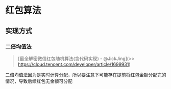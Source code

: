 # 红包算法

## 实现方式

### 二倍均值法

> [最全解密微信红包随机算法(含代码实现) - @JickJing](>> https://cloud.tencent.com/developer/article/1699931)

二倍均值法因为是实时计算分配，所以要注意下可能存在提前将红包金额分配完的情况，导致后续红包无金额可分配


